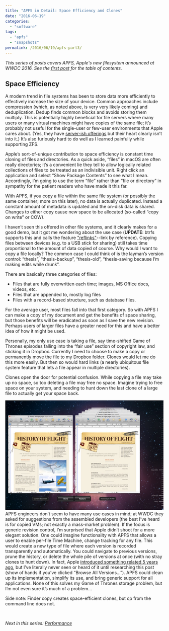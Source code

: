 ```yaml
---
title: "APFS in Detail: Space Efficiency and Clones"
date: "2016-06-19"
categories:
  - "software"
tags:
  - "apfs"
  - "snapshots"
permalink: /2016/06/19/apfs-part3/
---
```


_This series of posts covers APFS, Apple's new filesystem announced at WWDC 2016. See the [first post]( http://dtrace.org/blogs/ahl/2016/06/19/apfs-part1) for the table of contents._

## Space Efficiency

A modern trend in file systems has been to store data more efficiently to effectively increase the size of your device. Common approaches include compression (which, as noted above, is very very likely coming) and deduplication. Dedup finds common blocks and avoids storing them multiply. This is potentially highly beneficial for file servers where many users or many virtual machines might have copies of the same file; it’s probably not useful for the single-user or few-user environments that Apple cares about. (Yes, they have [server-ish offerings](http://www.apple.com/osx/server/features/#xsan) but their heart clearly isn’t into it.) It’s also furiously hard to do well as I learned painfully while supporting ZFS.

Apple’s sort-of-unique contribution to space efficiency is constant time cloning of files and directories. As a quick aside, “files” in macOS are often really directories; it’s a convenient lie they tell to allow logically related collections of files to be treated as an indivisible unit. Right click an application and select “Show Package Contents” to see what I mean. Accordingly, I’m going to use the term “file” rather than “file or directory” in sympathy for the patient readers who have made it this far.

With APFS, if you copy a file within the same file system (or possibly the same container; more on this later), no data is actually duplicated. Instead a constant amount of metadata is updated and the on-disk data is shared. Changes to either copy cause new space to be allocated (so-called “copy on write” or COW).

I haven’t seen this offered in other file systems, and it clearly makes for a good demo, but it got me wondering about the use case (**UPDATE**: btrfs supports this and calls the feature ["reflinks"](https://lwn.net/Articles/331808/)\--link by reference). Copying files between devices (e.g. to a USB stick for sharing) still takes time proportional to the amount of data copied of course. Why would I want to copy a file locally? The common case I could think of is the layman’s version control: “thesis”, “thesis-backup”, “thesis-old”, “thesis-saving because I’m making edits while drunk”.

There are basically three categories of files:

- Files that are fully overwritten each time; images, MS Office docs, videos, etc.
- Files that are appended to, mostly log files
- Files with a record-based structure, such as database files.

For the average user, most files fall into that first category. So with APFS I can make a copy of my document and get the benefits of space sharing, but those benefits will be eradicated as soon as I save the new revision. Perhaps users of larger files have a greater need for this and have a better idea of how it might be used.

Personally, my only use case is taking a file, say time-shifted Game of Thrones episodes falling into the “fair use” section of copyright law, and sticking it in Dropbox. Currently I need to choose to make a copy or permanently move the file to my Dropbox folder. Clones would let me do this more easily. But then so would hard links (a nearly ubiquitous file system feature that lets a file appear in multiple directories).

Clones open the door for potential confusion. While copying a file may take up no space, so too deleting a file may free no space. Imagine trying to free space on your system, and needing to hunt down the last clone of a large file to actually get your space back.

![](images/screenshot853.jpg "screenshot853")
APFS engineers don’t seem to have many use cases in mind; at WWDC they asked for suggestions from the assembled developers (the best I’ve heard is for copied VMs; not exactly a mass-market problem). If the focus is generic revision control, I’m surprised that Apple didn’t shoot for a more elegant solution. One could imagine functionality with APFS that allows a user to enable per-file Time Machine, change tracking for any file. This would create a new type of file where each version is recorded transparently and automatically. You could navigate to previous versions, prune the history, or delete the whole pile of versions at once (with no stray clones to hunt down). In fact, Apple [introduced something related 5 years ago](http://arstechnica.com/apple/2011/07/mac-os-x-10-7/14/#versioning-internals), but I’ve literally never seen or heard of it until researching this post (show of hands if you’ve clicked “Browse All Versions…”). APFS could clean up its implementation, simplify its use, and bring generic support for all applications. None of this solves my Game of Thrones storage problem, but I’m not even sure it’s much of a problem…

Side note: Finder copy creates space-efficient clones, but cp from the command line does not.

 

_Next in this series: [Performance](http://dtrace.org/blogs/ahl/2016/06/19/apfs-part4/)_
